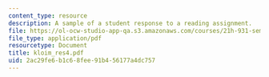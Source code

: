 ```yaml
---
content_type: resource
description: A sample of a student response to a reading assignment.
file: https://ol-ocw-studio-app-qa.s3.amazonaws.com/courses/21h-931-seminar-in-historical-methods-spring-2004/2ac29fe6b1c68fee91b456177a4dc757_kloim_res4.pdf
file_type: application/pdf
resourcetype: Document
title: kloim_res4.pdf
uid: 2ac29fe6-b1c6-8fee-91b4-56177a4dc757
---
```

